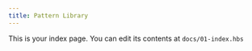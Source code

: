 ```yaml
---
title: Pattern Library
---
```


This is your index page. You can edit its contents at `docs/01-index.hbs`
